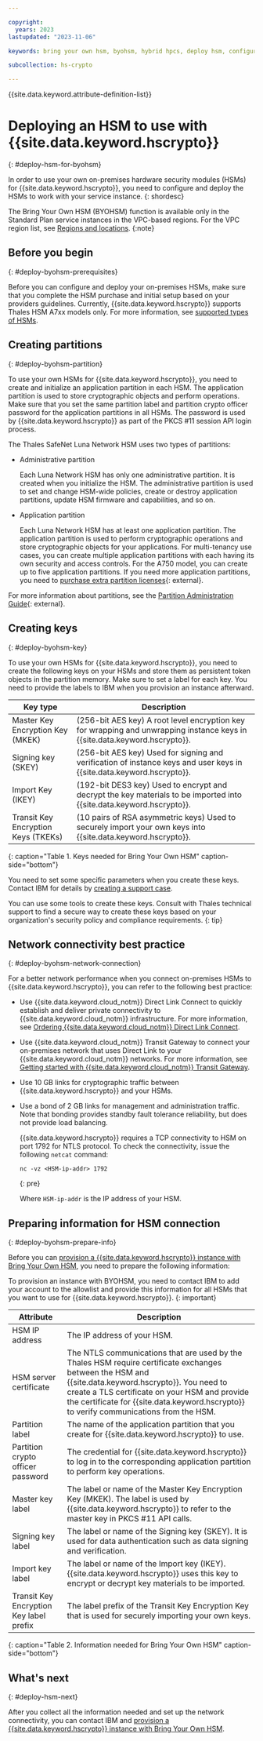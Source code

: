 ```yaml
---

copyright:
  years: 2023
lastupdated: "2023-11-06"

keywords: bring your own hsm, byohsm, hybrid hpcs, deploy hsm, configure own hsm

subcollection: hs-crypto

---
```


{{site.data.keyword.attribute-definition-list}}

# Deploying an HSM to use with {{site.data.keyword.hscrypto}}
{: #deploy-hsm-for-byohsm}

In order to use your own on-premises hardware security modules (HSMs) for {{site.data.keyword.hscrypto}}, you need to configure and deploy the HSMs to work with your service instance.
{: shordesc}

The Bring Your Own HSM (BYOHSM) function is available only in the Standard Plan service instances in the VPC-based regions. For the VPC region list, see [Regions and locations](/docs/hs-crypto?topic=hs-crypto-regions#available-regions).
{:note}

## Before you begin
{: #deploy-byohsm-prerequisites}

Before you can configure and deploy your on-premises HSMs, make sure that you complete the HSM purchase and initial setup based on your providers guidelines. Currently, {{site.data.keyword.hscrypto}} supports Thales HSM A7xx models only. For more information, see [supported types of HSMs](/docs/hs-crypto?topic=hs-crypto-introduce-bring-your-own-hsm#byohsm-limitation-scope).

## Creating partitions
{: #deploy-byohsm-partition}

To use your own HSMs for {{site.data.keyword.hscrypto}}, you need to create and initialize an application partition in each HSM. The application partition is used to store cryptographic objects and perform operations. Make sure that you set the same partition label and partition crypto officer password for the application partitions in all HSMs. The password is used by {{site.data.keyword.hscrypto}} as part of the PKCS #11 session API login process.

The Thales SafeNet Luna Network HSM uses two types of partitions:

- Administrative partition

    Each Luna Network HSM has only one administrative partition. It is created when you initialize the HSM. The administrative partition is used to set and change HSM-wide policies, create or destroy application partitions, update HSM firmware and capabilities, and so on.

- Application partition

    Each Luna Network HSM has at least one application partition. The application partition is used to perform cryptographic operations and store cryptographic objects for your applications. For multi-tenancy use cases, you can create multiple application partitions with each having its own security and access controls. For the A750 model, you can create up to five application partitions. If you need more application partitions, you need to [purchase extra partition licenses](https://thalesdocs.com/gphsm/luna/7/docs/network/Content/admin_hsm/updates/licensing/capabilities_sa.htm){: external}.

For more information about partitions, see the [Partition Administration Guide](https://thalesdocs.com/gphsm/luna/7/docs/network/Content/admin_partition/Preface.htm){: external}.

## Creating keys
{: #deploy-byohsm-key}

To use your own HSMs for {{site.data.keyword.hscrypto}}, you need to create the following keys on your HSMs and store them as persistent token objects in the partition memory. Make sure to set a label for each key. You need to provide the labels to IBM when you provision an instance afterward.

| Key type	| Description |
| --------  | ----------- |
| Master Key Encryption Key (MKEK) |	(256-bit AES key) A root level encryption key for wrapping and unwrapping instance keys in {{site.data.keyword.hscrypto}}. |
| Signing key (SKEY) |	(256-bit AES key) Used for signing and verification of instance keys and user keys in {{site.data.keyword.hscrypto}}. |
| Import Key (IKEY)	| (192-bit DES3 key) Used to encrypt and decrypt the key materials to be imported into {{site.data.keyword.hscrypto}}. |
| Transit Key Encryption Keys (TKEKs)	| (10 pairs of RSA asymmetric keys) Used to securely import your own keys into {{site.data.keyword.hscrypto}}. |
{: caption="Table 1. Keys needed for Bring Your Own HSM" caption-side="bottom"}

You need to set some specific parameters when you create these keys. Contact IBM for details by [creating a support case](/docs/get-support?topic=get-support-open-case).

You can use some tools to create these keys. Consult with Thales technical support to find a secure way to create these keys based on your organization's security policy and compliance requirements.
{: tip}

## Network connectivity best practice
{: #deploy-byohsm-network-connection}

For a better network performance when you connect on-premises HSMs to {{site.data.keyword.hscrypto}}, you can refer to the following best practice:

- Use {{site.data.keyword.cloud_notm}} Direct Link Connect to quickly establish and deliver private connectivity to {{site.data.keyword.cloud_notm}} infrastructure. For more information, see [Ordering {{site.data.keyword.cloud_notm}} Direct Link Connect](/docs/dl?topic=dl-how-to-order-ibm-cloud-dl-connect).
- Use {{site.data.keyword.cloud_notm}} Transit Gateway to connect your on-premises network that uses Direct Link to your {{site.data.keyword.cloud_notm}} networks. For more information, see [Getting started with {{site.data.keyword.cloud_notm}} Transit Gateway](/docs/transit-gateway?topic=transit-gateway-getting-started).
- Use 10 GB links for cryptographic traffic between {{site.data.keyword.hscrypto}} and your HSMs.
- Use a bond of 2 GB links for management and administration traffic. Note that bonding provides standby fault tolerance reliability, but does not provide load balancing.

    {{site.data.keyword.hscrypto}} requires a TCP connectivity to HSM on port 1792 for NTLS protocol. To check the connectivity, issue the following `netcat` command:

    ```
    nc -vz <HSM-ip-addr> 1792
    ```
    {: pre}

    Where `HSM-ip-addr` is the IP address of your HSM.

## Preparing information for HSM connection
{: #deploy-byohsm-prepare-info}

Before you can [provision a {{site.data.keyword.hscrypto}} instance with Bring Your Own HSM](/docs/hs-crypto?topic=hs-crypto-provision-instance-with-byohsm), you need to prepare the following information:

To provision an instance with BYOHSM, you need to contact IBM to add your account to the allowlist and provide this information for all HSMs that you want to use for {{site.data.keyword.hscrypto}}.
{: important}

| Attribute | Description |
| --------- | ----------- |
| HSM IP address | The IP address of your HSM. |
| HSM server certificate | The NTLS communications that are used by the Thales HSM require certificate exchanges between the HSM and {{site.data.keyword.hscrypto}}. You need to create a TLS certificate on your HSM and provide the certificate for {{site.data.keyword.hscrypto}} to verify communications from the HSM. |
| Partition label | The name of the application partition that you create for {{site.data.keyword.hscrypto}} to use. |
| Partition crypto officer password | The credential for {{site.data.keyword.hscrypto}} to log in to the corresponding application partition to perform key operations. |
| Master key label | The label or name of the Master Key Encryption Key (MKEK). The label is used by {{site.data.keyword.hscrypto}} to refer to the master key in PKCS #11 API calls. |
| Signing key label | The label or name of the Signing key (SKEY). It is used for data authentication such as data signing and verification. |
| Import key label | The label or name of the Import key (IKEY). {{site.data.keyword.hscrypto}} uses this key to encrypt or decrypt key materials to be imported. |
| Transit Key Encryption Key label prefix | The label prefix of the Transit Key Encryption Key that is used for securely importing your own keys. |
{: caption="Table 2. Information needed for Bring Your Own HSM" caption-side="bottom"}

## What's next
{: #deploy-hsm-next}

After you collect all the information needed and set up the network connectivity, you can contact IBM and [provision a {{site.data.keyword.hscrypto}} instance with Bring Your Own HSM](/docs/hs-crypto?topic=hs-crypto-provision-instance-with-byohsm).

